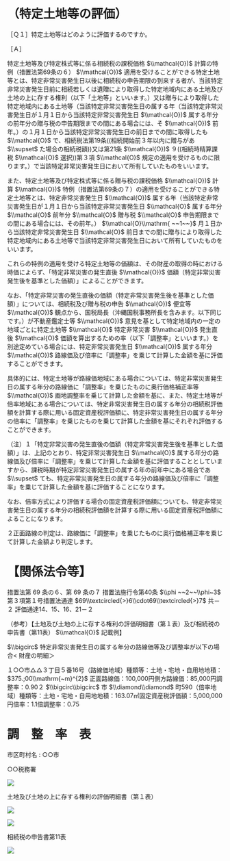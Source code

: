 # （特定土地等の評価）

［Ｑ１］特定土地等はどのように評価するのですか。

［Ａ］

特定土地等及び特定株式等に係る相続税の課税価格 $\\mathcal{O})$ 計算の特例（措置法第69条の６） $\\mathcal{O})$ 適用を受けることができる特定土地等とは、特定非常災害発生日以後に相続税の申告期限の到来する者が、当該特定非常災害発生日前に相続若しくは遺贈により取得した特定地域内にある土地及び土地の上に存する権利（以下「土地等」といいます。）又は贈与により取得した特定地域内にある土地等（当該特定非常災害発生日の属する年（当該特定非常災害発生日が１月１日から当該特定非常災害発生日 $\\mathcal{O})$ 属する年分の前年分の贈与税の申告期限までの間にある場合には、そ $\\mathcal{O})$ 前年。）の１月１日から当該特定非常災害発生日の前日までの間に取得したも $\\mathcal{O}$ で、相続税法第19条((相続開始前３年以内に贈与があ $\\supset$ た場合の相続税額))又は第21条 $\\mathcal{O})$ ９((相続時精算課税 $\\mathcal{O}$ 選択))第３項 $\\mathcal{O}$ 規定の適用を受けるものに限ります。）で当該特定非常災害発生日において所有していたものをいいます。

また、特定土地等及び特定株式等に係る贈与税の課税価格 $\\mathcal{O})$ 計算 $\\mathcal{O})$ 特例（措置法第69条の７）の適用を受けることができる特定土地等とは、特定非常災害発生日 $\\mathcal{O})$ 属する年（当該特定非常災害発生日が１月１日から当該特定非常災害発生日 $\\mathcal{O}$ 属する年分 $\\mathcal{O}$ 前年分 $\\mathcal{O}$ 贈与税 $\\mathcal{O}$ 申告期限までの間にある場合には、その前年。） $\\mathcal{O}\\mathrm{ ~~1~~}$ 月１日から当該特定非常災害発生日 $\\mathcal{O}$ 前日までの間に贈与により取得した特定地域内にある土地等で当該特定非常災害発生日において所有していたものをいいます。

これらの特例の適用を受ける特定土地等の価額は、その財産の取得の時における時価によらず、「特定非常災害の発生直後 $\\mathcal{O})$ 価額（特定非常災害発生後を基準とした価額）」によることができます。

なお、「特定非常災害の発生直後の価額（特定非常災害発生後を基準とした価額）」については、相続税及び贈与税の申告 $\\mathcal{O})$ 便宜等 $\\mathcal{O})$ 観点から、国税局長（沖縄国税事務所長を含みます。以下同じです。）が不動産鑑定士等 $\\mathcal{O})$ 意見を基として特定地域内の一定の地域ごとに特定土地等 $\\mathcal{O}$ 特定非常災害 $\\mathcal{O})$ 発生直後 $\\mathcal{O}$ 価額を算出するための率（以下「調整率」といいます。）を別途定めている場合には、特定非常災害発生日 $\\mathcal{O})$ 属する年分 $\\mathcal{O})$ 路線価及び倍率に「調整率」を乗じて計算した金額を基に評価することができます。

具体的には、特定土地等が路線価地域にある場合については、特定非常災害発生日の属する年分の路線価に「調整率」を乗じたものに奥行価格補正率等 $\\mathcal{O})$ 画地調整率を乗じて計算した金額を基に、また、特定土地等が倍率地域にある場合については、特定非常災害発生日の属する年分の相続税評価額を計算する際に用いる固定資産税評価額に、特定非常災害発生日の属する年分の倍率に「調整率」を乗じたものを乗じて計算した金額を基にそれぞれ評価することができます。

（注）１「特定非常災害の発生直後の価額（特定非常災害発生後を基準とした価額）」は、上記のとおり、特定非常災害発生日 $\\mathcal{O}$ 属する年分の路線価及び倍率に「調整率」を乗じて計算した金額を基に評価することとしていますから、課税時期が特定非常災害発生日の属する年の前年中にある場合であ $\\supset$ ても、特定非常災害発生日の属する年分の路線価及び倍率に「調整率」を乗じて計算した金額を基に評価することになります。

なお、倍率方式により評価する場合の固定資産税評価額についても、特定非常災害発生日の属する年分の相続税評価額を計算する際に用いる固定資産税評価額によることになります。

２正面路線の判定は、路線価に「調整率」を乗じたものに奥行価格補正率を乗じて計算した金額より判定します。

# 【関係法令等】

措置法第 69 条の６、第 69 条の７ 措置法施行令第40条 $\\phi ~~2~~\\phi~3$ 第３項第１号措置法通達 $69\\textcircled{>}6\\cdot69\\textcircled{>}7$ 共－２ 評価通達14、15、16、21－２

（参考）【土地及び土地の上に存する権利の評価明細書（第１表）及び相続税の申告書（第11表） $\\mathcal{O}$ 記載例】

$\\bigcirc$ 特定非常災害発生日の属する年分の路線価等及び調整率が以下の場合$<$ 財産の明細＞

１○○市△△３丁目５番16号（路線価地域）種類等：土地・宅地・自用地地積： $375.;00\\mathrm{~m}^{2}$ 正面路線価：100,000円側方路線価：85,000円調整率：0.90２ $\\bigcirc\\bigcirc$ 市 $\\diamond\\diamond$ 町590（倍率地域）種類等：土地・宅地・自用地地積：163.07㎡固定資産税評価額：5,000,000円倍率：1.1倍調整率：0.75

# 調　整　率　表

市区町村名 : ○○市

○○税務署

![](https://www.nta.go.jp/tmp/363098a5-2c16-469f-b90a-71d1680271e6/images/f7cdf2ee18d915264f82ca215bc4824839848e5f59e90c38faaf370f1a1e4d8a.jpg)

土地及び土地の上に存する権利の評価明細書（第１表）

![](https://www.nta.go.jp/tmp/363098a5-2c16-469f-b90a-71d1680271e6/images/95b3a126ed1bcff70fba623234ee6c593fe7fb5318e8ca3b86e55afbc81b1c02.jpg)

![](https://www.nta.go.jp/tmp/363098a5-2c16-469f-b90a-71d1680271e6/images/f167af1ae69d8602e2deb91abdd0a984dc4c1e2482f4317342fecf81052b0b1e.jpg)

相続税の申告書第11表

![](https://www.nta.go.jp/tmp/363098a5-2c16-469f-b90a-71d1680271e6/images/825c9532a9556fe3e47a4ee7aded669cc7a48ea5cfda9bad74c6f980b0047ff8.jpg)